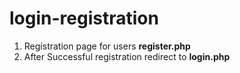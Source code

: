 # login-registration

1. Registration page for users <b>register.php</b>
2. After Successful registration redirect to <b>login.php</b>
